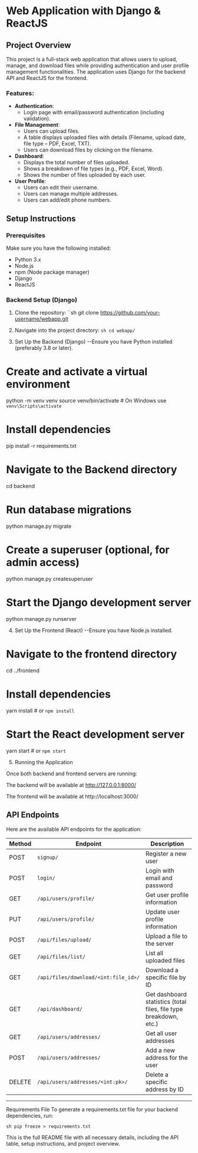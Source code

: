# Web Application with Django & ReactJS

## Project Overview
This project is a full-stack web application that allows users to upload, manage, and download files while providing authentication and user profile management functionalities. The application uses Django for the backend API and ReactJS for the frontend.

### Features:
- **Authentication**:
  - Login page with email/password authentication (including validation).
- **File Management**:
  - Users can upload files.
  - A table displays uploaded files with details (Filename, upload date, file type – PDF, Excel, TXT).
  - Users can download files by clicking on the filename.
- **Dashboard**:
  - Displays the total number of files uploaded.
  - Shows a breakdown of file types (e.g., PDF, Excel, Word).
  - Shows the number of files uploaded by each user.
- **User Profile**:
  - Users can edit their username.
  - Users can manage multiple addresses.
  - Users can add/edit phone numbers.

## Setup Instructions

### Prerequisites
Make sure you have the following installed:
- Python 3.x
- Node.js
- npm (Node package manager)
- Django
- ReactJS

### Backend Setup (Django)

1. Clone the repository:
   ``sh
   git clone https://github.com/your-username/webapp.git


2. Navigate into the project directory:
``sh
    cd webapp/
    ``
3. Set Up the Backend (Django)
    --Ensure you have Python installed (preferably 3.8 or later).

# Create and activate a virtual environment
python -m venv venv
source venv/bin/activate  # On Windows use `venv\Scripts\activate`

# Install dependencies
pip install -r requirements.txt

# Navigate to the Backend directory
cd backend

# Run database migrations
python manage.py migrate

# Create a superuser (optional, for admin access)
python manage.py createsuperuser

# Start the Django development server
python manage.py runserver

4. Set Up the Frontend (React)
    --Ensure you have Node.js installed.

# Navigate to the frontend directory
cd ../frontend

# Install dependencies
yarn install  # or `npm install`

# Start the React development server
yarn start  # or `npm start`

5. Running the Application

Once both backend and frontend servers are running:

The backend will be available at http://127.0.0.1:8000/

The frontend will be available at http://localhost:3000/

## API Endpoints

Here are the available API endpoints for the application:

| Method | Endpoint                          | Description                                                        |
|--------|-----------------------------------|--------------------------------------------------------------------|
| POST   | `signup/`                         | Register a new user                                               |
| POST   | `login/`                          | Login with email and password                                      |
| GET    | `/api/users/profile/`             | Get user profile information                                       |
| PUT    | `/api/users/profile/`             | Update user profile information                                    |
| POST   | `/api/files/upload/`              | Upload a file to the server                                        |
| GET    | `/api/files/list/`                | List all uploaded files                                            |
| GET    | `/api/files/download/<int:file_id>/` | Download a specific file by ID                                  |
| GET    | `/api/dashboard/`                 | Get dashboard statistics (total files, file type breakdown, etc.)  |
| GET    | `/api/users/addresses/`           | Get all user addresses                                             |
| POST   | `/api/users/addresses/`           | Add a new address for the user                                     |
| DELETE | `/api/users/addresses/<int:pk>/`  | Delete a specific address by ID                                    |
-------------------------------------------------------------------------------------------------------------------

Requirements File
To generate a requirements.txt file for your backend dependencies, run:

``sh
    pip freeze > requirements.txt
    ``


This is the full README file with all necessary details, including the API table, setup instructions, and project overview.

